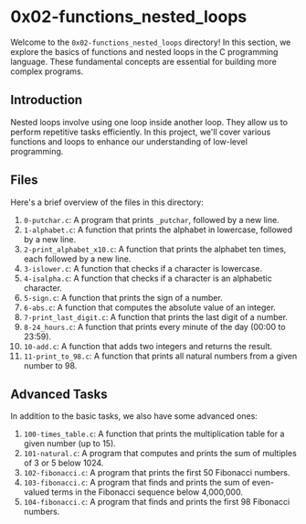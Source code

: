 # 0x02-functions_nested_loops

Welcome to the `0x02-functions_nested_loops` directory! In this section, we explore the basics of functions and nested loops in the C programming language. 
These fundamental concepts are essential for building more complex programs.

## Introduction
Nested loops involve using one loop inside another loop. They allow us to perform repetitive tasks efficiently. In this project, we'll cover various functions and loops to enhance our understanding of low-level programming.

## Files
Here's a brief overview of the files in this directory:

1. `0-putchar.c`: A program that prints `_putchar`, followed by a new line.
2. `1-alphabet.c`: A function that prints the alphabet in lowercase, followed by a new line.
3. `2-print_alphabet_x10.c`: A function that prints the alphabet ten times, each followed by a new line.
4. `3-islower.c`: A function that checks if a character is lowercase.
5. `4-isalpha.c`: A function that checks if a character is an alphabetic character.
6. `5-sign.c`: A function that prints the sign of a number.
7. `6-abs.c`: A function that computes the absolute value of an integer.
8. `7-print_last_digit.c`: A function that prints the last digit of a number.
9. `8-24_hours.c`: A function that prints every minute of the day (00:00 to 23:59).
10. `10-add.c`: A function that adds two integers and returns the result.
11. `11-print_to_98.c`: A function that prints all natural numbers from a given number to 98.

## Advanced Tasks
In addition to the basic tasks, we also have some advanced ones:

1. `100-times_table.c`: A function that prints the multiplication table for a given number (up to 15).
2. `101-natural.c`: A program that computes and prints the sum of multiples of 3 or 5 below 1024.
3. `102-fibonacci.c`: A program that prints the first 50 Fibonacci numbers.
4. `103-fibonacci.c`: A program that finds and prints the sum of even-valued terms in the Fibonacci sequence below 4,000,000.
5. `104-fibonacci.c`: A program that finds and prints the first 98 Fibonacci numbers.
